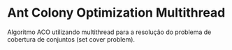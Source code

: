 # Ant Colony Optimization Multithread
Algoritmo ACO utilizando multithread para a resolução do problema de cobertura de conjuntos (set cover problem).

